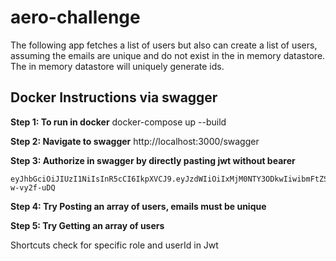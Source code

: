 # aero-challenge

The following app fetches a list of users but also can create a list of users,
assuming the emails are unique and do not exist in the in memory datastore.
The in memory datastore will uniquely generate ids.

## Docker Instructions via swagger

**Step 1: To run in docker**
docker-compose up --build

**Step 2: Navigate to swagger**
http://localhost:3000/swagger

**Step 3: Authorize in swagger by directly pasting jwt without bearer**

```
eyJhbGciOiJIUzI1NiIsInR5cCI6IkpXVCJ9.eyJzdWIiOiIxMjM0NTY3ODkwIiwibmFtZSI6IkpvaG4gRG9lIiwiaWF0IjoxNTE2MjM5MDIyfQ.8f4907mNMQyNONWfS1J8WPTz6MBYLMHd-w-vy2f-uDQ
```

**Step 4: Try Posting an array of users, emails must be unique**

**Step 5: Try Getting an array of users**

Shortcuts check for specific role and userId in Jwt
